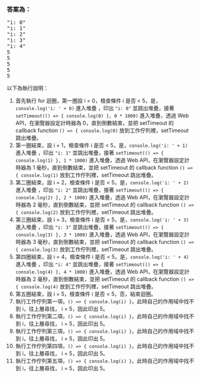 ### 答案為：
<pre>
"i: 0"
"i: 1"
"i: 2"
"i: 3"
"i: 4"
5
5
5
5
5
</pre>
以下為執行說明：
1. 首先執行 for 迴圈，第一圈設 i = 0，檢查條件 i 是否 < 5，是， `console.log('i: ' + 0)` 進入堆疊 ，印出 `"i: 0"` 並跳出堆疊，接著 `setTimeout(() => { console.log(0) }, 0 * 1000)` 進入堆疊，透過 Web API，在瀏覽器設定計時器為 0，直到倒數結束，並把 setTimeout 的 callback function `() => { console.log(0)` 放到工作佇列裡，setTimeout 跳出堆疊。
2. 第一圈結束，設 i = 1，檢查條件 i 是否 < 5，是，`console.log('i: ' + 1)` 進入堆疊 ，印出 `"i: 1"` 並跳出堆疊，接著 `setTimeout(() => { console.log(1) }, 1 * 1000)` 進入堆疊，透過 Web API，在瀏覽器設定計時器為 1 毫秒，直到倒數結束，並把 setTimeout 的 callback function `() => { console.log(1)` 放到工作佇列裡，setTimeout 跳出堆疊。
3. 第二圈結束，設 i = 2，檢查條件 i 是否 < 5，是，`console.log('i: ' + 2)` 進入堆疊 ，印出 `"i: 2"` 並跳出堆疊，接著 `setTimeout(() => { console.log(2) }, 2 * 1000)` 進入堆疊，透過 Web API，在瀏覽器設定計時器為 2 毫秒，直到倒數結束，並把 setTimeout 的 callback function `() => { console.log(2)` 放到工作佇列裡，setTimeout 跳出堆疊。
4. 第三圈結束，設 i = 3，檢查條件 i 是否 < 5，是，`console.log('i: ' + 3)` 進入堆疊 ，印出 `"i: 3"` 並跳出堆疊，接著 `setTimeout(() => { console.log(3) }, 3 * 1000)` 進入堆疊，透過 Web API，在瀏覽器設定計時器為 3 毫秒，直到倒數結束，並把 setTimeout 的 callback function `() => { console.log(3)` 放到工作佇列裡，setTimeout 跳出堆疊。
5. 第四圈結束，設 i = 4，檢查條件 i 是否 < 5，是，`console.log('i: ' + 4)` 進入堆疊 ，印出 `"i: 4"` 並跳出堆疊，接著 `setTimeout(() => { console.log(4) }, 4 * 1000)` 進入堆疊，透過 Web API，在瀏覽器設定計時器為 2 毫秒，直到倒數結束，並把 setTimeout 的 callback function `() => { console.log(4)` 放到工作佇列裡，setTimeout 跳出堆疊。
6. 第五圈結束，設 i = 5，檢查條件 i 是否 < 5，否，結束迴圈。
7. 執行工作佇列第一項，`() => { console.log(i) }`，此時自己的作用域中找不到 i，往上層尋找， i = 5，因此印出 5。  
8. 執行工作佇列第二項，`() => { console.log(i) }`，此時自己的作用域中找不到 i，往上層尋找， i = 5，因此印出 5。  
9. 執行工作佇列第三項，`() => { console.log(i) }`，此時自己的作用域中找不到 i，往上層尋找， i = 5，因此印出 5。  
10. 執行工作佇列第四項，`() => { console.log(i) }`，此時自己的作用域中找不到 i，往上層尋找， i = 5，因此印出 5。  
11. 執行工作佇列第五項，`() => { console.log(i) }`，此時自己的作用域中找不到 i，往上層尋找， i = 5，因此印出 5。  
